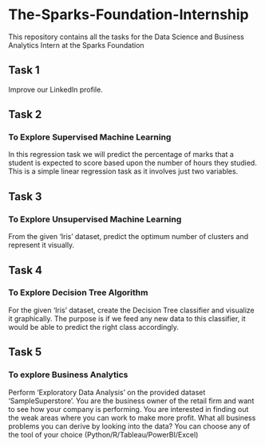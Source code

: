 # The-Sparks-Foundation-Internship
This repository contains all the tasks for the Data Science and Business Analytics Intern at the Sparks Foundation
## Task 1
Improve our LinkedIn profile.
## Task 2
### To Explore Supervised Machine Learning
In this regression task we will predict the percentage of marks that a student is expected to score based upon the number of hours they studied. This is a simple linear regression task as it involves just two variables.
## Task 3
### To Explore Unsupervised Machine Learning
From the given ‘Iris’ dataset, predict the optimum number of clusters and represent it visually.
## Task 4
### To Explore Decision Tree Algorithm
For the given ‘Iris’ dataset, create the Decision Tree classifier and visualize it graphically. The purpose is if we feed any new data to this classifier, it would be able to predict the right class accordingly.
## Task 5
### To explore Business Analytics
Perform ‘Exploratory Data Analysis’ on the provided dataset ‘SampleSuperstore’. You are the business owner of the retail firm and want to see how your company is performing. You are interested in finding out the weak areas where you can work to make more profit. What all business problems you can derive by looking into the data? You can choose any of the tool of your choice (Python/R/Tableau/PowerBI/Excel)
